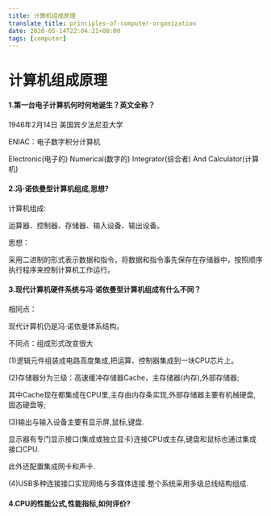 ```yaml
---
title: 计算机组成原理
translate_title: principles-of-computer-organization
date: 2020-05-14T22:04:21+08:00
tags: [computer]
---
```


# 计算机组成原理

#### 1.第一台电子计算机何时何地诞生？英文全称？

1946年2月14日 美国宾夕法尼亚大学<!--more-->

ENIAC：电子数字积分计算机

Electronic(电子的) Numerical(数字的) Integrator(综合者) And Calculator(计算机)

#### 2.冯·诺依曼型计算机组成,思想?

计算机组成:

运算器、控制器、存储器、输入设备、输出设备。

思想：

采用二进制的形式表示数据和指令，将数据和指令事先保存在存储器中，按照顺序执行程序来控制计算机工作运行。

#### 3.现代计算机硬件系统与冯·诺依曼型计算机组成有什么不同？

相同点：

现代计算机仍是冯·诺依曼体系结构。

不同点：组成形式改变很大

(1)逻辑元件组装成电路高度集成,把运算、控制器集成到一块CPU芯片上。

(2)存储器分为三级：高速缓冲存储器Cache，主存储器(内存),外部存储器;

其中Cache现在都集成在CPU里,主存由内存条实现,外部存储器主要有机械硬盘,固态硬盘等;

(3)输出与输入设备主要有显示屏,鼠标,键盘.

显示器有专门显示接口(集成或独立显卡)连接CPU或主存,键盘和鼠标也通过集成接口CPU.

此外还配置集成网卡和声卡.

(4)USB多种连接接口实现网络与多媒体连接.整个系统采用多级总线结构组成.

#### 4.CPU的性能公式,性能指标,如何评价?
